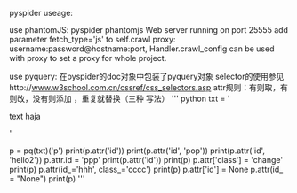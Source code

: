 pyspider useage:

use phantomJS:
pyspider phantomjs
Web server running on port 25555
add parameter fetch_type='js' to self.crawl
proxy: username:password@hostname:port, Handler.crawl_config can be used with proxy to set a proxy for whole project.

use pyquery:
在pyspider的doc对象中包装了pyquery对象
selector的使用参见http://www.w3school.com.cn/cssref/css_selectors.asp
attr规则：有则取，有则改，没有则添加 ，重复就替换（三种 写法）
''' python
txt = '<p id="hello" class="hello">text haja</p>'

p = pq(txt)('p')
print(p.attr('id'))
print(p.attr('id', 'pop'))
print(p.attr('id', 'hello2'))
p.attr.id = 'ppp'
print(p.attr('id'))
print(p)
p.attr['class'] = 'change'
print(p)
p.attr(id_='hhh', class_='cccc')
print(p)
p.attr['id'] = None
p.attr(id_ = "None")
print(p)
'''




















